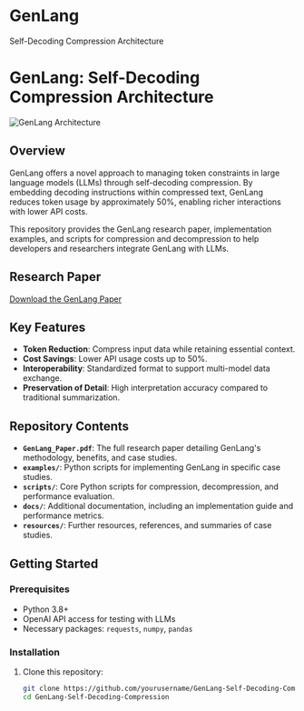 # GenLang
Self-Decoding Compression Architecture

# GenLang: Self-Decoding Compression Architecture
![GenLang Architecture](docs/images/architecture_diagram.png)

## Overview
GenLang offers a novel approach to managing token constraints in large language models (LLMs) through self-decoding compression. By embedding decoding instructions within compressed text, GenLang reduces token usage by approximately 50%, enabling richer interactions with lower API costs.

This repository provides the GenLang research paper, implementation examples, and scripts for compression and decompression to help developers and researchers integrate GenLang with LLMs.

## Research Paper
[Download the GenLang Paper](GenLang_Paper.pdf)

## Key Features
- **Token Reduction**: Compress input data while retaining essential context.
- **Cost Savings**: Lower API usage costs up to 50%.
- **Interoperability**: Standardized format to support multi-model data exchange.
- **Preservation of Detail**: High interpretation accuracy compared to traditional summarization.

## Repository Contents
- **`GenLang_Paper.pdf`**: The full research paper detailing GenLang's methodology, benefits, and case studies.
- **`examples/`**: Python scripts for implementing GenLang in specific case studies.
- **`scripts/`**: Core Python scripts for compression, decompression, and performance evaluation.
- **`docs/`**: Additional documentation, including an implementation guide and performance metrics.
- **`resources/`**: Further resources, references, and summaries of case studies.

## Getting Started

### Prerequisites
- Python 3.8+
- OpenAI API access for testing with LLMs
- Necessary packages: `requests`, `numpy`, `pandas`

### Installation
1. Clone this repository:
   ```bash
   git clone https://github.com/yourusername/GenLang-Self-Decoding-Compression.git
   cd GenLang-Self-Decoding-Compression
